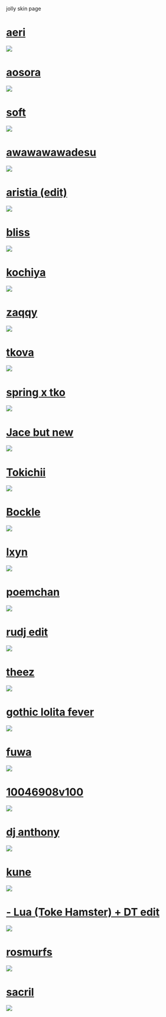 jolly skin page 
# [aeri](https://secret.s-ul.eu/OY6lqRuW)
![](https://secret.s-ul.eu/oheUMJY2)
# [aosora](https://secret.s-ul.eu/fMylRzB6)
![](https://secret.s-ul.eu/2w0bDg9T)
# [soft](https://secret.s-ul.eu/ivWWdGbh)
![](https://secret.s-ul.eu/N0Zhluwq)
# [awawawawadesu](https://secret.s-ul.eu/YQg7HoQl)
![](https://secret.s-ul.eu/sO8fdPQB)
# [aristia (edit)](https://secret.s-ul.eu/wjW8y15d)
![](https://secret.s-ul.eu/LwgksvFK)
# [bliss](https://secret.s-ul.eu/zLwZRoea)
![](https://secret.s-ul.eu/6mLlXV5r)
# [kochiya](https://secret.s-ul.eu/xOSevFIK)
![](https://secret.s-ul.eu/xxtsC5Ra)
# [zaqqy](https://secret.s-ul.eu/rMzTSDqD)
![](https://secret.s-ul.eu/yMBb22Qf)
# [tkova](https://secret.s-ul.eu/1tqsZxzH)
![](https://secret.s-ul.eu/XIq7ep4r)
# [spring x tko](https://secret.s-ul.eu/pfjuxHv6)
![](https://secret.s-ul.eu/ZzU4Ws0w)
# [Jace but new](https://secret.s-ul.eu/CYdj2quD)
![](https://secret.s-ul.eu/W9DTAc6l)
# [Tokichii](https://secret.s-ul.eu/eMKKOTuy)
![](https://secret.s-ul.eu/GqN6MpHz)
# [Bockle](https://secret.s-ul.eu/Ld90GVI8)
![](https://secret.s-ul.eu/OEkdy0ZB)
# [lxyn](https://secret.s-ul.eu/UtqGdzfd)
![](https://secret.s-ul.eu/RUiGb93Y)
# [poemchan](https://secret.s-ul.eu/cv8DX3Yr)
![](https://secret.s-ul.eu/d0ApDj7L)
# [rudj edit](https://secret.s-ul.eu/f4ALkkUq)
![](https://secret.s-ul.eu/JbCVvkTG)
# [theez](https://secret.s-ul.eu/miYodwte)
![](https://secret.s-ul.eu/8SnPL8BC)
# [gothic lolita fever](https://secret.s-ul.eu/nEeibqnM)
![](https://secret.s-ul.eu/yS0I0WOy)
# [fuwa](https://secret.s-ul.eu/My01BBu8)
![](https://secret.s-ul.eu/53fvakZV)
# [10046908v100](https://secret.s-ul.eu/2KP3BFqf)
![](https://secret.s-ul.eu/nR9cQ4xK)
# [dj anthony](https://secret.s-ul.eu/kKgC19lO)
![](https://secret.s-ul.eu/HdzwWtNL)
# [kune](https://secret.s-ul.eu/6lVQ91cRf)
![](https://secret.s-ul.eu/d9jYg4rs)
# [- Lua (Toke Hamster) + DT edit](https://secret.s-ul.eu/nh5Ajn7Y)
![](https://secret.s-ul.eu/S3MCh2bi)
# [rosmurfs](https://secret.s-ul.eu/9a1c0PxH)
![](https://secret.s-ul.eu/WOX2MDzQ)
# [sacril](https://secret.s-ul.eu/FH9pFBIu)
![](https://secret.s-ul.eu/fvNw3X9x)
